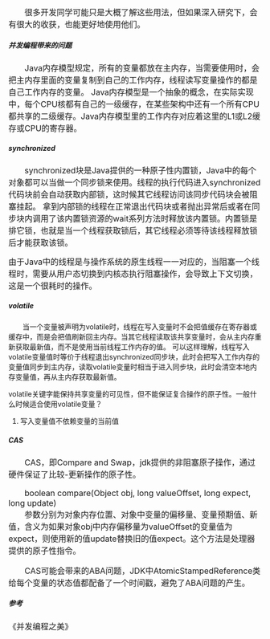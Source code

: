 <font size="3">
&emsp;&emsp;很多开发同学可能只是大概了解这些用法，但如果深入研究下，会有很大的收获，也能更好地使用他们。<br>
</font>

##### 并发编程带来的问题
<font size="3">
&emsp;&emsp;Java内存模型规定，所有的变量都放在主内存，当需要使用时，会把主内存里面的变量复制到自己的工作内存，线程读写变量操作的都是自己工作内存的变量。
Java内存模型是一个抽象的概念，在实际实现中，每个CPU核都有自己的一级缓存，在某些架构中还有一个所有CPU都共享的二级缓存。Java内存模型里的工作内存对应着这里的L1或L2缓存或CPU的寄存器。<br>
</font>

##### synchronized
<font size="3">
&emsp;&emsp;synchronized块是Java提供的一种原子性内置锁，Java中的每个对象都可以当做一个同步锁来使用。线程的执行代码进入synchronized代码块前会自动获取内部锁，这时候其它线程访问该同步代码块会被阻塞挂起。
拿到内部锁的线程在正常退出代码块或者抛出异常后或者在同步块内调用了该内置锁资源的wait系列方法时释放该内置锁。内置锁是排它锁，也就是当一个线程获取锁后，其它线程必须等待该线程释放锁后才能获取该锁。<br>

由于Java中的线程是与操作系统的原生线程一一对应的，当阻塞一个线程时，需要从用户态切换到内核态执行阻塞操作，会导致上下文切换，这是一个很耗时的操作。<br>
</font>
##### volatile
&emsp;&emsp;当一个变量被声明为volatile时，线程在写入变量时不会把值缓存在寄存器或缓存中，而是会把值刷新回主内存。当其它线程读取该共享变量时，会从主内存重新获取最新值，而不是使用当前线程工作内存的值。
可以这样理解，线程写入volatile变量值时等价于线程退出synchronized同步块，此时会把写入工作内存的变量值同步到主内存，读取volatile变量时相当于进入同步块，此时会清空本地内存变量值，再从主内存获取最新值。<br>

volatile关键字能保持共享变量的可见性，但不能保证复合操作的原子性。一般什么时候适合使用volatile变量？<br>

1. 写入变量值不依赖变量的当前值<br>

##### CAS
<font size="3">
&emsp;&emsp;CAS，即Compare and Swap，jdk提供的非阻塞原子操作，通过硬件保证了比较-更新操作的原子性。<br>

&emsp;&emsp;boolean compare(Object obj, long valueOffset, long expect, long update)<br>
&emsp;&emsp;参数分别为对象内存位置、对象中变量的偏移量、变量预期值、新值，含义为如果对象obj中内存偏移量为valueOffset的变量值为expect，则使用新的值update替换旧的值expect。这个方法是处理器提供的原子性指令。<br>

&emsp;&emsp;CAS可能会带来的ABA问题，JDK中AtomicStampedReference类给每个变量的状态值都配备了一个时间戳，避免了ABA问题的产生。<br>
</font>

##### 参考
<font size="3">
《并发编程之美》
</font>